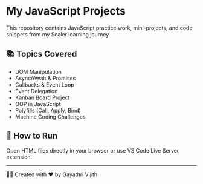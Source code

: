 # My JavaScript Projects

This repository contains JavaScript practice work, mini-projects, and code snippets from my Scaler learning journey.

## 📚 Topics Covered

- DOM Manipulation
- Async/Await & Promises
- Callbacks & Event Loop
- Event Delegation
- Kanban Board Project
- OOP in JavaScript
- Polyfills (Call, Apply, Bind)
- Machine Coding Challenges

## 🚀 How to Run

Open HTML files directly in your browser or use VS Code Live Server extension.

---

👩‍💻 Created with ❤️ by Gayathri Vijith
